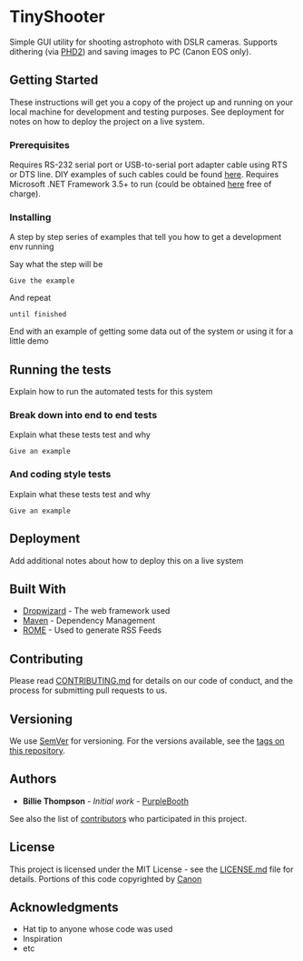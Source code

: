 # TinyShooter

Simple GUI utility for shooting astrophoto with DSLR cameras. Supports dithering (via <a href="https://openphdguiding.org/">PHD2</a>) and saving images to PC (Canon EOS only). 

## Getting Started

These instructions will get you a copy of the project up and running on your local machine for development and testing purposes. See deployment for notes on how to deploy the project on a live system.

### Prerequisites

Requires RS-232 serial port or USB-to-serial port adapter cable using RTS or DTS line. DIY examples of such cables could be found <a href="http://www.beskeen.com/projects/dslr_serial/dslr_serial.shtml" target="_blank">here</a>. 
Requires Microsoft .NET Framework 3.5+ to run (could be obtained <a href="https://www.microsoft.com/en-US/download/details.aspx?id=22" traget="_blank">here</a> free of charge). 

### Installing

A step by step series of examples that tell you how to get a development env running

Say what the step will be

```
Give the example
```

And repeat

```
until finished
```

End with an example of getting some data out of the system or using it for a little demo

## Running the tests

Explain how to run the automated tests for this system

### Break down into end to end tests

Explain what these tests test and why

```
Give an example
```

### And coding style tests

Explain what these tests test and why

```
Give an example
```

## Deployment

Add additional notes about how to deploy this on a live system

## Built With

* [Dropwizard](http://www.dropwizard.io/1.0.2/docs/) - The web framework used
* [Maven](https://maven.apache.org/) - Dependency Management
* [ROME](https://rometools.github.io/rome/) - Used to generate RSS Feeds

## Contributing

Please read [CONTRIBUTING.md](https://gist.github.com/PurpleBooth/b24679402957c63ec426) for details on our code of conduct, and the process for submitting pull requests to us.

## Versioning

We use [SemVer](http://semver.org/) for versioning. For the versions available, see the [tags on this repository](https://github.com/your/project/tags). 

## Authors

* **Billie Thompson** - *Initial work* - [PurpleBooth](https://github.com/PurpleBooth)

See also the list of [contributors](https://github.com/your/project/contributors) who participated in this project.

## License

This project is licensed under the MIT License - see the [LICENSE.md](LICENSE.md) file for details. Portions of this code copyrighted by <a href="https://www.didp.canon-europa.com/developer/didp/didp_cfg.nsf/webpages/Terms+and+Conditions" target="_blank">Canon</a>

## Acknowledgments

* Hat tip to anyone whose code was used
* Inspiration
* etc

